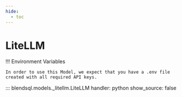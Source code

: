```yaml
---
hide:
  - toc
---
```

# LiteLLM

!!! Environment Variables

    In order to use this Model, we expect that you have a .env file created with all required API keys.

::: blendsql.models._litellm.LiteLLM
    handler: python
    show_source: false
